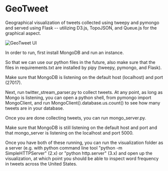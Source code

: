 # GeoTweet
Geographical visualization of tweets collected using tweepy and pymongo and served using Flask -- utilizing D3.js, TopoJSON, and Queue.js for the graphical aspect.

![GeoTweet UI](https://cloud.githubusercontent.com/assets/6421150/11602695/419c3c78-9aaa-11e5-9e80-58ffe73c1cfb.png)

In order to run, first install MongoDB and run an instance.

So that we can use our python files in the future, also make sure that the files in requirements.txt are installed by pipy (tweepy, pymongo, and Flask).

Make sure that MongoDB is listening on the default host (localhost) and port (27017).

Next, run twitter_stream_parser.py to collect tweets. At any point, as long as Mongo is listening, you can open a python shell, from pymongo import MongoClient, and run MongoClient().database.us.count() to see how many tweets are in your database.

Once you are done collecting tweets, you can run mongo_server.py.

Make sure that MongoDB is still listening on the default host and port and that mongo_server is listening on the localhost and port 5000.

Once you have both of these running, you can run the visualization folder as a server (e.g. with python command line tool "python -m SimpleHTTPServer" (2.x) or "python http.server" (3.x) and open up the visualization, at which point you should be able to inspect word frequency in tweets across the United States.
